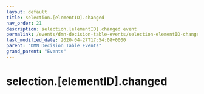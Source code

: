 ```yaml
---
layout: default
title: selection.[elementID].changed 
nav_order: 21
description: selection.[elementID].changed event
permalink: /events/dmn-decision-table-events/selection-elementID-changed
last_modified_date: 2020-04-27T17:54:08+0000
parent: "DMN Decision Table Events"
grand_parent: "Events"
---
```


# selection.[elementID].changed
